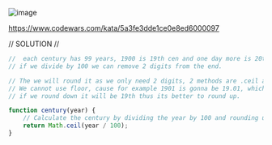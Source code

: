 ![image](https://github.com/user-attachments/assets/4a0829e0-4bb7-4a11-b553-43e3ba0e0545)

https://www.codewars.com/kata/5a3fe3dde1ce0e8ed6000097 

// SOLUTION //
```javascript
//  each century has 99 years, 1900 is 19th cen and one day more is 20th century,
// if we divide by 100 we can remove 2 digits from the end. 

// The we will round it as we only need 2 digits, 2 methods are .ceil and .floor.
// We cannot use floor, cause for example 1901 is gonna be 19.01, which is 20th cen
// if we round down it will be 19th thus its better to round up.

function century(year) {
    // Calculate the century by dividing the year by 100 and rounding up
    return Math.ceil(year / 100);
}
```
